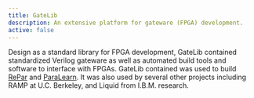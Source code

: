```yaml
---
title: GateLib
description: An extensive platform for gateware (FPGA) development.
active: false
---
```


Design as a standard library for FPGA development, GateLib contained standardized Verilog gateware as well as automated build tools and software to interface with FPGAs.
GateLib contained was used to build [RePar](RePar.html) and [ParaLearn](ParaLearn.html).
It was also used by several other projects including RAMP at U.C. Berkeley, and Liquid from I.B.M. research.
